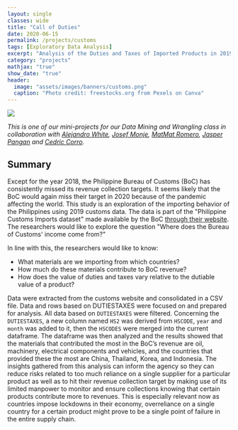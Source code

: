 ```yaml
---
layout: single
classes: wide
title: "Call of Duties"
date: 2020-06-15
permalink: /projects/customs
tags: [Exploratory Data Analysis]
excerpt: "Analysis of the Duties and Taxes of Imported Products in 2019"
category: "projects"
mathjax: "true"
show_date: "true"
header:
  image: "assets/images/banners/customs.png"
  caption: "Photo credit: freestocks.org from Pexels on Canva"
---
```


[![](https://img.shields.io/badge/Github-View_HTML-181717?logo=github)](https://nicoleobrero.github.io/dataproj/customs.html)

*This is one of our mini-projects for our Data Mining and Wrangling class in collaboration with [Alejandro White](https://www.linkedin.com/in/alejandro-white/), [Josef Monje](https://www.linkedin.com/in/josefmonje/), [MatMat Romero](https://www.linkedin.com/in/matmatromero/), [Jasper Pangan](https://www.linkedin.com/in/jasperkristianpangan/) and [Cedric Corro](https://www.linkedin.com/in/ec-corro/).*

## Summary

Except for the year 2018, the Philippine Bureau of Customs (BoC) has consistently missed its revenue collection targets. It seems likely that the BoC would again miss their target in 2020 because of the pandemic affecting the world. This study is an exploration of the importing behavior of the Philippines using 2019 customs data. The data is part of the "Philippine Customs Imports dataset" made available by the BoC [through their website](http://customs.gov.ph/import-reports/). The researchers would like to explore the question "Where does the Bureau of Customs' income come from?"

In line with this, the researchers would like to know:

* What materials are we importing from which countries?
* How much do these materials contribute to BoC revenue?
* How does the value of duties and taxes vary relative to the dutiable value of a product?

Data were extracted from the customs website and consolidated in a CSV file. Data and rows based on DUTIESTAXES were focused on and prepared for analysis. All data based on `DUTIESTAXES` were filtered. Concerning the `DUTIESTAXES`, a new column named `HS2` was derived from `HSCODE`, `year` and `month` was added to it, then the `HSCODES` were merged into the current dataframe. The dataframe was then analyzed and the results showed that the materials that contributed the most in the BoC’s revenue are oil, machinery, electrical components and vehicles, and the countries that provided these the most are China, Thailand, Korea, and Indonesia. The insights gathered from this analysis can inform the agency so they can reduce risks related to too much reliance on a single supplier for a particular product as well as to hit their revenue collection target by making use of its limited manpower to monitor and ensure collections knowing that certain products contribute more to revenues. This is especially relevant now as countries impose lockdowns in their economy, overreliance on a single country for a certain product might prove to be a single point of failure in the entire supply chain.